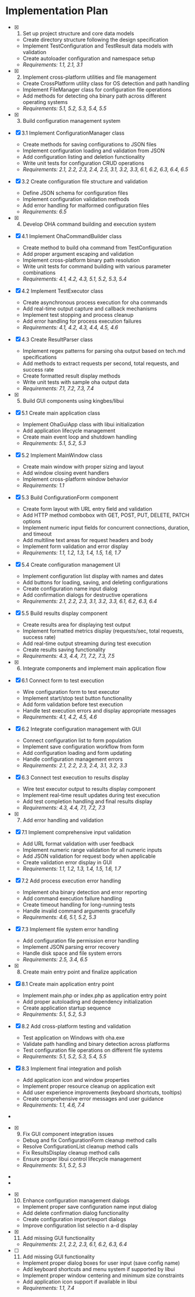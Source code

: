 # Implementation Plan

- [x] 1. Set up project structure and core data models
  - Create directory structure following the design specification
  - Implement TestConfiguration and TestResult data models with validation
  - Create autoloader configuration and namespace setup
  - _Requirements: 1.1, 2.1, 3.1_

- [x] 2. Implement cross-platform utilities and file management
  - Create CrossPlatform utility class for OS detection and path handling
  - Implement FileManager class for configuration file operations
  - Add methods for detecting oha binary path across different operating systems
  - _Requirements: 5.1, 5.2, 5.3, 5.4, 5.5_

- [x] 3. Build configuration management system
- [x] 3.1 Implement ConfigurationManager class
  - Create methods for saving configurations to JSON files
  - Implement configuration loading and validation from JSON
  - Add configuration listing and deletion functionality
  - Write unit tests for configuration CRUD operations
  - _Requirements: 2.1, 2.2, 2.3, 2.4, 2.5, 3.1, 3.2, 3.3, 6.1, 6.2, 6.3, 6.4, 6.5_

- [x] 3.2 Create configuration file structure and validation
  - Define JSON schema for configuration files
  - Implement configuration validation methods
  - Add error handling for malformed configuration files
  - _Requirements: 6.5_

- [x] 4. Develop OHA command building and execution system
- [x] 4.1 Implement OhaCommandBuilder class
  - Create method to build oha command from TestConfiguration
  - Add proper argument escaping and validation
  - Implement cross-platform binary path resolution
  - Write unit tests for command building with various parameter combinations
  - _Requirements: 4.1, 4.2, 4.3, 5.1, 5.2, 5.3, 5.4_

- [x] 4.2 Implement TestExecutor class
  - Create asynchronous process execution for oha commands
  - Add real-time output capture and callback mechanisms
  - Implement test stopping and process cleanup
  - Add error handling for process execution failures
  - _Requirements: 4.1, 4.2, 4.3, 4.4, 4.5, 4.6_

- [x] 4.3 Create ResultParser class
  - Implement regex patterns for parsing oha output based on tech.md specifications
  - Add methods to extract requests per second, total requests, and success rate
  - Create formatted result display methods
  - Write unit tests with sample oha output data
  - _Requirements: 7.1, 7.2, 7.3, 7.4_

- [x] 5. Build GUI components using kingbes/libui
- [x] 5.1 Create main application class
  - Implement OhaGuiApp class with libui initialization
  - Add application lifecycle management
  - Create main event loop and shutdown handling
  - _Requirements: 5.1, 5.2, 5.3_

- [x] 5.2 Implement MainWindow class
  - Create main window with proper sizing and layout
  - Add window closing event handlers
  - Implement cross-platform window behavior
  - _Requirements: 1.1_

- [x] 5.3 Build ConfigurationForm component
  - Create form layout with URL entry field and validation
  - Add HTTP method combobox with GET, POST, PUT, DELETE, PATCH options
  - Implement numeric input fields for concurrent connections, duration, and timeout
  - Add multiline text areas for request headers and body
  - Implement form validation and error display
  - _Requirements: 1.1, 1.2, 1.3, 1.4, 1.5, 1.6, 1.7_

- [x] 5.4 Create configuration management UI
  - Implement configuration list display with names and dates
  - Add buttons for loading, saving, and deleting configurations
  - Create configuration name input dialog
  - Add confirmation dialogs for destructive operations
  - _Requirements: 2.1, 2.2, 2.3, 3.1, 3.2, 3.3, 6.1, 6.2, 6.3, 6.4_

- [x] 5.5 Build results display component
  - Create results area for displaying test output
  - Implement formatted metrics display (requests/sec, total requests, success rate)
  - Add real-time output streaming during test execution
  - Create results saving functionality
  - _Requirements: 4.3, 4.4, 7.1, 7.2, 7.3, 7.5_

- [x] 6. Integrate components and implement main application flow
- [x] 6.1 Connect form to test execution
  - Wire configuration form to test executor
  - Implement start/stop test button functionality
  - Add form validation before test execution
  - Handle test execution errors and display appropriate messages
  - _Requirements: 4.1, 4.2, 4.5, 4.6_

- [x] 6.2 Integrate configuration management with GUI
  - Connect configuration list to form population
  - Implement save configuration workflow from form
  - Add configuration loading and form updating
  - Handle configuration management errors
  - _Requirements: 2.1, 2.2, 2.3, 2.4, 3.1, 3.2, 3.3_

- [x] 6.3 Connect test execution to results display
  - Wire test executor output to results display component
  - Implement real-time result updates during test execution
  - Add test completion handling and final results display
  - _Requirements: 4.3, 4.4, 7.1, 7.2, 7.3_

- [x] 7. Add error handling and validation
- [x] 7.1 Implement comprehensive input validation
  - Add URL format validation with user feedback
  - Implement numeric range validation for all numeric inputs
  - Add JSON validation for request body when applicable
  - Create validation error display in GUI
  - _Requirements: 1.1, 1.2, 1.3, 1.4, 1.5, 1.6, 1.7_

- [x] 7.2 Add process execution error handling
  - Implement oha binary detection and error reporting
  - Add command execution failure handling
  - Create timeout handling for long-running tests
  - Handle invalid command arguments gracefully
  - _Requirements: 4.6, 5.1, 5.2, 5.3_

- [x] 7.3 Implement file system error handling
  - Add configuration file permission error handling
  - Implement JSON parsing error recovery
  - Handle disk space and file system errors
  - _Requirements: 2.5, 3.4, 6.5_

- [x] 8. Create main entry point and finalize application
- [x] 8.1 Create main application entry point
  - Implement main.php or index.php as application entry point
  - Add proper autoloading and dependency initialization
  - Create application startup sequence
  - _Requirements: 5.1, 5.2, 5.3_

- [x] 8.2 Add cross-platform testing and validation
  - Test application on Windows with oha.exe
  - Validate path handling and binary detection across platforms
  - Test configuration file operations on different file systems
  - _Requirements: 5.1, 5.2, 5.3, 5.4, 5.5_

- [x] 8.3 Implement final integration and polish





  - Add application icon and window properties
  - Implement proper resource cleanup on application exit
  - Add user experience improvements (keyboard shortcuts, tooltips)
  - Create comprehensive error messages and user guidance
  - _Requirements: 1.1, 4.6, 7.4_
-

- [x] 9. Fix GUI component integration issues









  - Debug and fix ConfigurationForm cleanup method calls
  - Resolve ConfigurationList cleanup method calls
  - Fix ResultsDisplay cleanup method calls
  - Ensure proper libui control lifecycle management
  - _Requirements: 5.1, 5.2, 5.3_
-

-

- [x] 10. Enhance configuration management dialogs





  - Implement proper save configuration name input dialog
  - Add delete confirmation dialog functionality
  - Create configuration import/export dialogs
  - Improve configuration list selectio
n a-d display

- [x] 11. Add missing GUI functionality




  - _Requirements: 2.1, 2.2, 2.3, 6.1, 6.2, 6.3, 6.4_

- [ ] 11. Add missing GUI functionality

  - Implement proper dialog boxes for user input (save config name)
  - Add keyboard shortcuts and menu system if supported by libui
  - Implement proper window centering and minimum size constraints
  - Add application icon support if available in libui
  - _Requirements: 1.1, 7.4_
